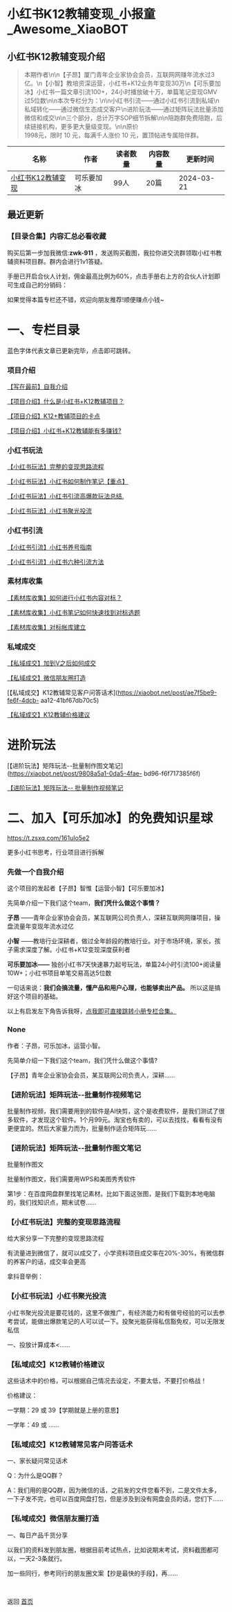 # 小红书K12教辅变现_小报童_Awesome_XiaoBOT

## 小红书K12教辅变现介绍
> 本期作者\n\n【子昂】厦门青年企业家协会会员，互联网网赚年流水过3亿。\n【小智】教培资深运营，小红书+K12业务年变现30万\n【可乐要加冰】小红书一篇文章引流100+，24小时播放破十万，单篇笔记变现GMV  
过5位数\n\n本次专栏分为：\n\n小红书引流——通过小红书引流到私域\n私域转化——通过微信生态成交客户\n进阶玩法——通过矩阵玩法批量添加微信和成交\n\n三个部分，总计万字SOP细节拆解\n\n陪跑群免费陪跑，后续链接机构，更多更大量级变现。\n\n原价  
1998元，限时 10 元，每满千人涨价 10 元，置顶帖进专属陪伴群。  
  


|名称|作者|读者数量|内容数量|更新时间|
|---|---|---|---|---|
|[小红书K12教辅变现](https://xiaobot.net/p/cola?refer=0b133df9-27dc-423b-8101-639049001c13)|可乐要加冰|99人|20篇|2024-03-21|

## 最近更新
### 【目录合集】内容汇总必看收藏

购买后第一步加我微信:**zwk-911** ，发送购买截图，我拉你进交流群领取小红书教辅资料项目群。群内会进行1v1答疑。

手册已开启合伙人计划，佣金最高比例为60%，点击手册右上方的合伙人计划即可生成自己的分销码：

如果觉得本篇专栏还不错，欢迎向朋友推荐!顺便赚点小钱~

# 一、专栏目录

蓝色字体代表文章已更新完毕，点击即可跳转。

### 项目介绍

[【写在最前】自我介绍](https://xiaobot.net/post/28040f95-f9b2-4e6e-861f-463d49605ba5)

[【项目介绍】什么是小红书+K12教辅项目？](https://xiaobot.net/post/593f9324-c36e-4f2a-9b0d-0cf48cca296d)

[【项目介绍】](https://xiaobot.net/post/593f9324-c36e-4f2a-9b0d-0cf48cca296d)[K12+教辅项目的卡点](https://xiaobot.net/post/525416ee-9c54-4c24-bcf1-c9ce2b1b8820)

[【项目介绍】](https://xiaobot.net/post/593f9324-c36e-4f2a-9b0d-0cf48cca296d)[小红书+K12教辅能有多赚钱?](https://xiaobot.net/post/d7874bbc-5567-419d-908f-595ef51dedd6)

### 小红书玩法

[【小红书玩法】完整的变现思路流程](https://xiaobot.net/post/eccc74c1-7f60-4378-a432-9215cece2f54)

[【小红书玩法】小红书如何制作笔记【重点】](https://xiaobot.net/post/82ae5ea9-3b69-4b5b-a9ab-72b345b04456)

[【小红书玩法】小红书引流高爆款玩法总结.](https://xiaobot.net/post/5d316fe3-bd20-4b35-8269-60300fc756ff)

[【小红书玩法】小红书聚光投流](https://xiaobot.net/post/7372eec5-6e65-4e2a-ac06-7d0274a3e0fc)

### 小红书引流

[【小红书引流】小红书养号指南](https://xiaobot.net/post/e437fa47-e0c9-43e1-8718-3e8d9545bdff)

[【小红书引流】小红书六种引流方法](https://xiaobot.net/post/32fa8e4c-e3c8-49c0-a587-15abc003c6e7)

### 素材库收集

[【素材库收集】如何进行小红书内容对标？](https://xiaobot.net/post/4e99da42-d896-4d48-af4a-941651fda782)

[【素材库收集】小红书笔记如何快速找到对标选题](https://xiaobot.net/post/f83c507d-0b03-4525-afff-2b6d561c3cc1)

[【素材库收集】对标帐库建立](https://xiaobot.net/post/7a71574f-02bc-4c60-b012-57535a431a5d)

### **私域成交**

[【私域成交】加到V之后如何成交](https://xiaobot.net/post/e9f5d780-e6e0-44f3-a1a9-31f028fc3566)

[【私域成交】微信朋友圈打造](https://xiaobot.net/post/52314711-d0a9-445a-8538-9131f57e71b9)

[【私域成交】K12教辅常见客户问答话术](https://xiaobot.net/post/ae7f5be9-fe6f-4dcb-
aa12-41bf67db70c5)

[【私域成交】K12教辅价格建议](https://xiaobot.net/post/374c7241-9ea8-46f4-8a05-a43fbc646e60)

# 进阶玩法

[【进阶玩法】矩阵玩法--批量制作图文笔记](https://xiaobot.net/post/9808a5a1-0da5-4fae-
bd96-f6f717385f6f)

[【进阶玩法】矩阵玩法--
批量制作视频笔记](https://xiaobot.net/post/32c12c40-4ecd-452c-93b9-1cf7b6b97c98)

# 二、加入【可乐加冰】的免费知识星球

<https://t.zsxq.com/161uIo5e2>

更多小红书思考，行业项目进行拆解

### 先做一个自我介绍

这个项目的发起者【子昂】智惟【运营小智】【可乐要加冰】

先简单介绍一下我们这个team，**我们凭什么做这个事情？**

**子昂** ——青年企业家协会会员，某互联网公司负责人，深耕互联网网赚项目，操盘流量年变现年流水过亿

**小智** ——教培行业深耕者，做过全年龄段的教培行业。对于市场环境，家长，孩子需求深度了解。小红书+K12变现深度获利者

**可乐要加冰——** 独创小红书7天快速暴力起号玩法，单篇24小时引流100+阅读量10W+；小红书项目单笔交易高达5位数

一句话来说：**我们会搞流量，懂产品和用户心理，也能够卖出产品。** 所以这是搞好这个项目的基础。

以上有启发左下角告诉我呀，[点我即可直接跳转小册专栏合集。](https://xiaobot.net/post/36bda157-8512-41fb-b873-e0127f21089e)

### None

作者：子昂，可乐加冰，运营小智。

先简单介绍一下我们这个team，我们凭什么做这个事情?

【子昂】青年企业家协会会员，某互联网公司负责人，深耕......

### 【进阶玩法】矩阵玩法--批量制作视频笔记

批量制作视频，我们需要用到的软件是AI快剪，这个是收费软件，是我们测试了很多软件，才发现这个软件。1个月99元。淘宝也有卖的，可以去找找，看看有没有更便宜的。然后大家量力而为，批量制作适合矩阵玩......

### 【进阶玩法】矩阵玩法--批量制作图文笔记

批量制作图文

批量制作图文，我们需要用WPS和美图秀秀软件

第1步：在百度网盘群里找笔记素材。比如下面这张图，是我们下载到本地电脑的，我们找知识点，期末试卷......

### 【小红书玩法】完整的变现思路流程

给大家分享一下完整的变现思路流程

有流量进到微信了，就可以成交了，小学资料项目成交率在20%-30%，有微信群的养客户的话，成交率会更高

拿抖音举例：

### 【小红书玩法】小红书聚光投流

小红书聚光投流是要花钱的，这里不做推广，有经济能力和有做号经验的可以去参考尝试，能做出爆款笔记的人可以试一下。投聚光能获得私信豁免权，可以无限发私信

一、投放计算成本<......

### 【私域成交】K12教辅价格建议

这些话术中的价格，可以根据自己情况去设定，不要太低，不要打价格战！

价格建议：

一学期：29 或 39【学期就是上册的意思】

一学年：49 或 ......

### 【私域成交】K12教辅常见客户问答话术

一、家长疑问常见话术

Q：为什么是QQ群？

A：我们用的是QQ群，因为微信的话，之前发的文件您看不到，二是文件太多，一下子发不完，也可以百度网盘打包，但是涉及到没有网盘会员的话，您们下......

### 【私域成交】微信朋友圈打造

一、每日产品千货分享

以我们的资料发到朋友圈，根据目前考试热点，比如说期末考试，资料截图都可以，一天2-3条就行。

加一些同行，参考同行的朋友圈文案【抄是最快的手段】，再......


<a href="https://github.com/Reno9527/awesome-xiaobot" style="color: white; text-decoration: none;">awesome-xiaobot</a>

返回 [首页](../README.md)
